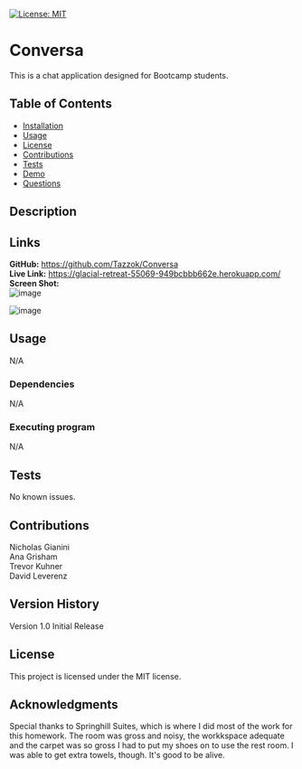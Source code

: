 [![License: MIT](https://img.shields.io/badge/License-MIT-yellow.svg)](https://opensource.org/licenses/MIT)

# Conversa
This is a chat application designed for Bootcamp students.

 ## Table of Contents
 - [Installation](#Installation)
 - [Usage](#Usage)
 - [License](#License)
 - [Contributions](#Contributions)
 - [Tests](#Tests)
 - [Demo](#Demo)
 - [Questions](#Questions)

## Description


## Links
**GitHub:** https://github.com/Tazzok/Conversa<br>
**Live Link:** https://glacial-retreat-55069-949bcbbb662e.herokuapp.com/<br>
**Screen Shot:** <br>
![image](https://github.com/Tazzok/Conversa/assets/131185593/75b14f38-deab-4121-b3bb-8bb60bc6a9cf)


![image](https://github.com/Tazzok/Conversa/assets/131185593/e86b2372-a202-412a-98ce-77ffaa2c4697)

## Usage
N/A
### Dependencies
N/A
### Executing program
N/A
## Tests
No known issues.
## Contributions
Nicholas Gianini<br>
Ana Grisham<br>
Trevor Kuhner<br>
David Leverenz<br>

## Version History
Version 1.0 Initial Release
## License
This project is licensed under the MIT license.
## Acknowledgments
Special thanks to Springhill Suites, which is where I did most of the work for this homework.  The room was gross and noisy, the workkspace adequate and the carpet was so gross I had to put my shoes on to use the rest room.  I was able to get extra towels, though.  It's good to be alive.

